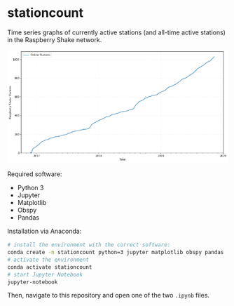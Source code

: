 # stationcount
Time series graphs of currently active stations (and all-time active stations) in the Raspberry Shake network.

![Example plot](img/online.png)

Required software:
- Python 3
- Jupyter
- Matplotlib
- Obspy
- Pandas

Installation via Anaconda:
```bash
# install the environment with the correct software:
conda create -n stationcount python=3 jupyter matplotlib obspy pandas
# activate the environment
conda activate stationcount
# start Jupyter Notebook
jupyter-notebook
```
Then, navigate to this repository and open one of the two `.ipynb` files.

